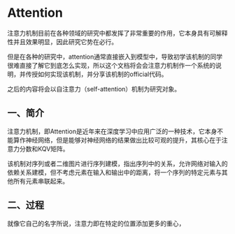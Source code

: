 # Attention

注意力机制目前在各种领域的研究中都发挥了非常重要的作用，它本身具有可解释性并且效果明显，因此研究它势在必行。

但是在各种的研究中，attention通常直接嵌入到模型中，导致初学该机制的同学很难直接了解它到底怎么实现，所以这个文档将会会注意力机制作一个系统的说明，并传授如何实现该机制，并分享该机制的official代码。

之后的内容将会以自注意力（self-attention）机制为研究对象。

## 一、简介

注意力机制，即Attention是近年来在深度学习中应用广泛的一种技术，它本身不能算作神经网络，但是能够对神经网络的结果做出比较可观的提升，其核心在于注意力分数和KQV矩阵。

该机制对序列或者二维图片进行序列建模，指出序列中的关系，允许网络对输入的依赖关系建模，但不考虑元素在输入和输出中的距离，将一个序列的特定元素与其他所有元素串联起来。

## 二、过程

就像它自己的名字所说，注意力即在特定的位置添加更多的重心，



